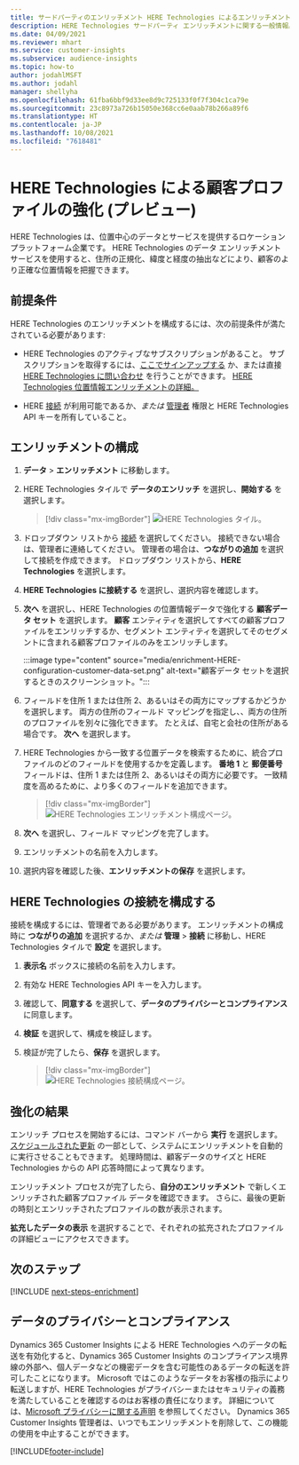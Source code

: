 ```yaml
---
title: サードパーティのエンリッチメント HERE Technologies によるエンリッチメント
description: HERE Technologies サードパーティ エンリッチメントに関する一般情報。
ms.date: 04/09/2021
ms.reviewer: mhart
ms.service: customer-insights
ms.subservice: audience-insights
ms.topic: how-to
author: jodahlMSFT
ms.author: jodahl
manager: shellyha
ms.openlocfilehash: 61fba6bbf9d33ee8d9c725133f0f7f304c1ca79e
ms.sourcegitcommit: 23c8973a726b15050e368cc6e0aab78b266a89f6
ms.translationtype: HT
ms.contentlocale: ja-JP
ms.lasthandoff: 10/08/2021
ms.locfileid: "7618481"
---
```

# <a name="enrichment-of-customer-profiles-with-here-technologies-preview"></a>HERE Technologies による顧客プロファイルの強化 (プレビュー)

HERE Technologies は、位置中心のデータとサービスを提供するロケーション プラットフォーム企業です。 HERE Technologies のデータ エンリッチメント サービスを使用すると、住所の正規化、緯度と経度の抽出などにより、顧客のより正確な位置情報を把握できます。

## <a name="prerequisites"></a>前提条件

HERE Technologies のエンリッチメントを構成するには、次の前提条件が満たされている必要があります:

- HERE Technologies のアクティブなサブスクリプションがあること。 サブスクリプションを取得するには、[ここでサインアップする](https://developer.here.com/sign-up?utm_medium=referral&utm_source=Microsoft-Dynamics-CI&create=Freemium-Basic) か、または直接 [HERE Technologies に問い合わせ](https://developer.here.com/help?utm_medium=referral&utm_source=Microsoft-Dynamics-CI#how-can-we-help-you) を行うことができます。 [HERE Technologies 位置情報エンリッチメントの詳細。](https://developer.here.com/location-enrichment?cid=Dev-MicrosoftDynamics-DB-0-Dev-&utm_source=MicrosoftDynamics&utm_medium=referral&utm_campaign=Online_Dev_ReferralMicrosoft)

- HERE [接続](connections.md) が利用可能であるか、*または* [管理者](permissions.md#administrator) 権限と HERE Technologies API キーを所有していること。

## <a name="configure-the-enrichment"></a>エンリッチメントの構成

1. **データ** > **エンリッチメント** に移動します。 

1. HERE Technologies タイルで **データのエンリッチ** を選択し、**開始する** を選択します。

   > [!div class="mx-imgBorder"]
   > ![HERE Technologies タイル。](media/HERE-tile.png "HERE Technologies タイル")

1. ドロップダウン リストから [接続](connections.md) を選択してください。 接続できない場合は、管理者に連絡してください。 管理者の場合は、**つながりの追加** を選択して接続を作成できます。 ドロップダウン リストから、**HERE Technologies** を選択します。 

1. **HERE Technologies に接続する** を選択し、選択内容を確認します。

1.  **次へ** を選択し、HERE Technologies の位置情報データで強化する **顧客データ セット** を選択します。 **顧客** エンティティを選択してすべての顧客プロファイルをエンリッチするか、セグメント エンティティを選択してそのセグメントに含まれる顧客プロファイルのみをエンリッチします。

    :::image type="content" source="media/enrichment-HERE-configuration-customer-data-set.png" alt-text="顧客データ セットを選択するときのスクリーンショット。":::

1. フィールドを住所 1 または住所 2、あるいはその両方にマップするかどうかを選択します。 両方の住所のフィールド マッピングを指定し、、両方の住所のプロファイルを別々に強化できます。 たとえば、自宅と会社の住所がある場合です。 **次へ** を選択します。

1. HERE Technologies から一致する位置データを検索するために、統合プロファイルのどのフィールドを使用するかを定義します。 **番地 1** と **郵便番号** フィールドは、住所 1 または住所 2、あるいはその両方に必要です。 一致精度を高めるために、より多くのフィールドを追加できます。

   > [!div class="mx-imgBorder"]
   > ![HERE Technologies エンリッチメント構成ページ。](media/enrichment-HERE-configuration.png "HERE Technologies エンリッチメント構成ページ")

1. **次へ** を選択し、フィールド マッピングを完了します。

1. エンリッチメントの名前を入力します。 

1. 選択内容を確認した後、**エンリッチメントの保存** を選択します。

## <a name="configure-the-connection-for-here-technologies"></a>HERE Technologies の接続を構成する 

接続を構成するには、管理者である必要があります。 エンリッチメントの構成時に **つながりの追加** を選択するか、*または* **管理** > **接続** に移動し、HERE Technologies タイルで **設定** を選択します。

1. **表示名** ボックスに接続の名前を入力します。

1. 有効な HERE Technologies API キーを入力します。

1. 確認して、**同意する** を選択して、**データのプライバシーとコンプライアンス** に同意します。

1. **検証** を選択して、構成を検証します。

1. 検証が完了したら、**保存** を選択します。

   > [!div class="mx-imgBorder"]
   > ![HERE Technologies 接続構成ページ。](media/enrichment-HERE-connection.png "HERE Technologies 接続構成ページ")

## <a name="enrichment-results"></a>強化の結果

エンリッチ プロセスを開始するには、コマンド バーから **実行** を選択します。 [スケジュールされた更新](system.md#schedule-tab) の一部として、システムにエンリッチメントを自動的に実行させることもできます。 処理時間は、顧客データのサイズと HERE Technologies からの API 応答時間によって異なります。

エンリッチメント プロセスが完了したら、**自分のエンリッチメント** で新しくエンリッチされた顧客プロファイル データを確認できます。 さらに、最後の更新の時刻とエンリッチされたプロファイルの数が表示されます。

**拡充したデータの表示** を選択することで、それぞれの拡充されたプロファイルの詳細ビューにアクセスできます。

## <a name="next-steps"></a>次のステップ

[!INCLUDE [next-steps-enrichment](../includes/next-steps-enrichment.md)]

## <a name="data-privacy-and-compliance"></a>データのプライバシーとコンプライアンス

Dynamics 365 Customer Insights による HERE Technologies へのデータの転送を有効化すると、Dynamics 365 Customer Insights のコンプライアンス境界線の外部へ、個人データなどの機密データを含む可能性のあるデータの転送を許可したことになります。 Microsoft ではこのようなデータをお客様の指示により転送しますが、HERE Technologies がプライバシーまたはセキュリティの義務を満たしていることを確認するのはお客様の責任になります。 詳細については、[Microsoft プライバシーに関する声明](https://go.microsoft.com/fwlink/?linkid=396732) を参照してください。
Dynamics 365 Customer Insights 管理者は、いつでもエンリッチメントを削除して、この機能の使用を中止することができます。


[!INCLUDE[footer-include](../includes/footer-banner.md)]
